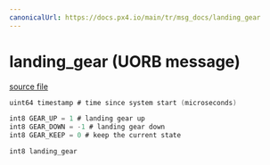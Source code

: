 ```yaml
---
canonicalUrl: https://docs.px4.io/main/tr/msg_docs/landing_gear
---
```


# landing_gear (UORB message)



[source file](https://github.com/PX4/PX4-Autopilot/blob/release/1.13/msg/landing_gear.msg)

```c
uint64 timestamp # time since system start (microseconds)

int8 GEAR_UP = 1 # landing gear up
int8 GEAR_DOWN = -1 # landing gear down
int8 GEAR_KEEP = 0 # keep the current state

int8 landing_gear

```
